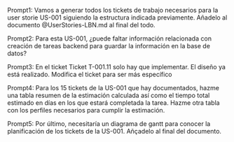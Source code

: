 Prompt1:
Vamos a generar todos los tickets de trabajo necesarios para la user storie US-001 siguiendo la estructura indicada previamente.
Añadelo al documento @UserStories-LBN.md al final del todo.

Prompt2:
Para esta US-001, ¿puede faltar información relacionada con creación de tareas backend para guardar la información en la base de datos?

Prompt3:
En el ticket Ticket T-001.11 solo hay que implementar. El diseño ya está realizado. Modifica el ticket para ser más específico

Prompt4:
Para los 15 tickets de la US-001 que hay documentados, hazme una tabla resumen de la estimación calculada así como el tiempo total estimado en días en los que estará completada la tarea. 
Hazme otra tabla con los perfiles necesarios para cumplir la estimación. 

Prompt5:
Por último, necesitaría un diagrama de gantt para conocer la planificación de los tickets de la US-001.
Añçadelo al final del documento.
